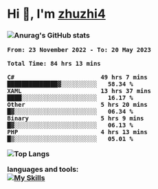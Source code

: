  
<h1 align="left">Hi 👋, I'm <a href="https://github.com/zhuzhi14/">zhuzhi4</a></h1>
<h3 align="left"🎉🎉🎇🎇😀😀A passionate frontend developer 🎉🎉🎇🎇😀😀</h3>


![Anurag's GitHub stats](https://github-readme-stats.vercel.app/api?username=zhuzhi14&show_icons=true&theme=radical)


<!--START_SECTION:waka-->

```text
From: 23 November 2022 - To: 20 May 2023

Total Time: 84 hrs 13 mins

C#                        49 hrs 7 mins   ██████████████▓░░░░░░░░░░   58.34 %
XAML                      13 hrs 37 mins  ████░░░░░░░░░░░░░░░░░░░░░   16.17 %
Other                     5 hrs 20 mins   █▓░░░░░░░░░░░░░░░░░░░░░░░   06.34 %
Binary                    5 hrs 9 mins    █▓░░░░░░░░░░░░░░░░░░░░░░░   06.13 %
PHP                       4 hrs 13 mins   █▒░░░░░░░░░░░░░░░░░░░░░░░   05.01 %
```

<!--END_SECTION:waka-->
<!---
zhuzhi14/zhuzhi14 is a ✨ special ✨ repository because its `README.md` (this file) appears on your GitHub profile.
You can click the Preview link to take a look at your changes.
--->
![Top Langs](https://github-readme-stats.vercel.app/api/top-langs/?username=zhuzhi14&show_icons=true&theme=tokyonight&hide=css,html,php,javascript)


**languages and tools:**  
[![My Skills](https://skillicons.dev/icons?i=cs,dotnet,php,github,visualstudio,vscode,js,ts,go,mysql,react,vue,html,css,dart,wasm)](https://skillicons.dev)





